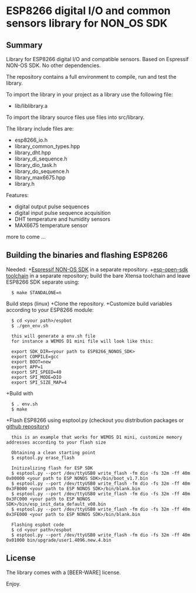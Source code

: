 # ESP8266 digital I/O and common sensors library for NON_OS SDK

## Summary

Library for ESP8266 digital I/O and compatible sensors.
Based on Espressif NON-OS SDK.
No other dependencies.

The repository contains a full environment to compile, run and test the library.

To import the library in your project as a library use the following file:

+ lib/liblibrary.a

To import the library source files use files into src/library.

The library include files are:

+ esp8266_io.h
+ library_common_types.hpp
+ library_dht.hpp
+ library_di_sequence.h
+ library_dio_task.h
+ library_do_sequence.h
+ library_max6675.hpp
+ library.h

Features:

+ digital output pulse sequences
+ digital input pulse sequence acquisition
+ DHT temperature and humidity sensors
+ MAX6675 temperature sensor

more to come ...

## Building the binaries and flashing ESP8266

Needed:
+[Espressif NON-OS SDK](https://github.com/espressif/ESP8266_NONOS_SDK) in a separate repository.
+[esp-open-sdk toolchain](https://github.com/pfalcon/esp-open-sdk) in a separate repository; build the bare Xtensa toolchain and leave ESP8266 SDK separate using:

      $ make STANDALONE=n
 

Build steps (linux)
+Clone the repository.
+Customize build variables according to your ESP8266 module: 
      
      $ cd <your path>/espbot
      $ ./gen_env.sh

      this will generate a env.sh file
      for instance a WEMOS D1 mini file will look like this:
      
      export SDK_DIR=<your path to ESP8266_NONOS_SDK>
      export COMPILE=gcc
      export BOOT=new
      export APP=1
      export SPI_SPEED=40
      export SPI_MODE=DIO
      export SPI_SIZE_MAP=4

+Build with
  
      $ . env.sh
      $ make

+Flash ESP8266 using esptool.py (checkout you distribution packages or [github repository](https://github.com/espressif/esptool))
  
      this is an example that works for WEMOS D1 mini, customize memory addresses according to your flash size
      
      Obtaining a clean starting point
      $ esptool.py erase_flash
      
      Initizalizing flash for ESP SDK
      $ esptool.py --port /dev/ttyUSB0 write_flash -fm dio -fs 32m -ff 40m 0x00000 <your path to ESP NONOS SDK>/bin/boot_v1.7.bin 
      $ esptool.py --port /dev/ttyUSB0 write_flash -fm dio -fs 32m -ff 40m 0x3FB000 <your path to ESP NONOS SDK>/bin/blank.bin
      $ esptool.py --port /dev/ttyUSB0 write_flash -fm dio -fs 32m -ff 40m 0x3FC000 <your path to ESP NONOS SDK>/bin/esp_init_data_default_v08.bin
      $ esptool.py --port /dev/ttyUSB0 write_flash -fm dio -fs 32m -ff 40m 0x3FE000 <your path to ESP NONOS SDK>/bin/blank.bin
      
      Flashing espbot code
      $ cd <your path>/espbot
      $ esptool.py --port /dev/ttyUSB0 write_flash -fm dio -fs 32m -ff 40m 0x01000 bin/upgrade/user1.4096.new.4.bin

## License

The library comes with a [BEER-WARE] license.

Enjoy.
